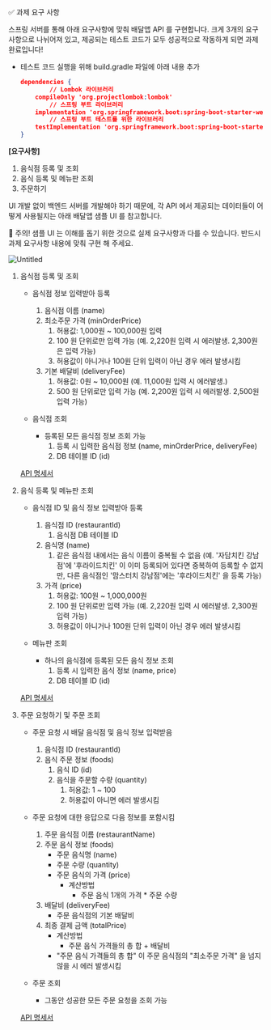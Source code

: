 <aside>
✅ 과제 요구 사항

</aside>

스프링 서버를 통해  아래 요구사항에 맞춰 배달앱 API 를 구현합니다. 크게 3개의 요구사항으로 나뉘어져 있고, 제공되는 테스트 코드가 모두 성공적으로 작동하게 되면 과제 완료입니다! 

- 테스트 코드 실행을 위해 build.gradle 파일에 아래 내용 추가
    
    ```json
    dependencies {
    		// Lombok 라이브러리
        compileOnly 'org.projectlombok:lombok'
    		// 스프링 부트 라이브러리
        implementation 'org.springframework.boot:spring-boot-starter-web'
    		// 스프링 부트 테스트를 위한 라이브러리
        testImplementation 'org.springframework.boot:spring-boot-starter-test'
    }
    ```
    

**[요구사항]**

1. 음식점 등록 및 조회
2. 음식 등록 및 메뉴판 조회
3. 주문하기

UI 개발 없이 백엔드 서버를 개발해야 하기 때문에, 각 API 에서 제공되는 데이터들이 어떻게 사용될지는 아래 배달앱 샘플 UI 를 참고합니다. 

<aside>
🚨 주의! 샘플 UI 는 이해를 돕기 위한 것으로 실제 요구사항과 다를 수 있습니다. 반드시 과제 요구사항 내용에 맞춰 구현 해 주세요.

</aside>

![Untitled](https://s3-us-west-2.amazonaws.com/secure.notion-static.com/d02b62b2-a4b1-4225-985b-06c4566263b9/Untitled.png)

1. 음식점 등록 및 조회
    - 음식점 정보 입력받아 등록
        1. 음식점 이름 (name)
        2. 최소주문 가격 (minOrderPrice)
            1. 허용값: 1,000원 ~ 100,000원 입력
            2. 100 원 단위로만 입력 가능 (예. 2,220원 입력 시 에러발생. 2,300원은 입력 가능)
            3. 허용값이 아니거나 100원 단위 입력이 아닌 경우 에러 발생시킴
        3. 기본 배달비 (deliveryFee)
            1. 허용값: 0원 ~ 10,000원 (예. 11,000원 입력 시 에러발생.)
            2. 500 원 단위로만 입력 가능 (예. 2,200원 입력 시 에러발생. 2,500원 입력 가능) 
            
    - 음식점 조회
        - 등록된 모든 음식점 정보 조회 가능
            1. 등록 시 입력한 음식점 정보 (name, minOrderPrice, deliveryFee)
            2. DB 테이블 ID (id)  
            
    
    [API 명세서](https://www.notion.so/ad685d24a945406290c8649dcfb93e99)
    
2. 음식 등록 및 메뉴판 조회
    - 음식점 ID 및 음식 정보 입력받아 등록
        1. 음식점 ID (restaurantId)
            1. 음식점 DB 테이블 ID
        2. 음식명 (name)
            1. 같은 음식점 내에서는 음식 이름이 중복될 수 없음 (예. '자담치킨 강남점'에 '후라이드치킨' 이 이미 등록되어 있다면 중복하여 등록할 수 없지만, 다른 음식점인 '맘스터치 강남점'에는 '후라이드치킨' 을 등록 가능)
        3. 가격 (price)
            1. 허용값: 100원 ~ 1,000,000원
            2. 100 원 단위로만 입력 가능 (예. 2,220원 입력 시 에러발생. 2,300원 입력 가능)
            3. 허용값이 아니거나 100원 단위 입력이 아닌 경우 에러 발생시킴
            
    - 메뉴판 조회
        - 하나의 음식점에 등록된 모든 음식 정보 조회
            1. 등록 시 입력한 음식 정보 (name, price)
            2. DB 테이블 ID (id)
            
    
    [API 명세서](https://www.notion.so/065b1715462a4b259ecfc993da90f7c7)
    
3. 주문 요청하기 및 주문 조회
    - 주문 요청 시 배달 음식점 및 음식 정보 입력받음
        1. 음식점 ID (restaurantId)
        2. 음식 주문 정보 (foods)
            1. 음식 ID (id)
            2. 음식을 주문할 수량 (quantity)
                1. 허용값: 1 ~ 100
                2. 허용값이 아니면 에러 발생시킴
                
    - 주문 요청에 대한 응답으로 다음 정보를 포함시킴
        1. 주문 음식점 이름 (restaurantName)
        2. 주문 음식 정보 (foods)
            - 주문 음식명 (name)
            - 주문 수량 (quantity)
            - 주문 음식의 가격 (price)
                - 계산방법
                    - 주문 음식 1개의 가격 * 주문 수량
        3. 배달비 (deliveryFee)
            - 주문 음식점의 기본 배달비
        4. 최종 결제 금액 (totalPrice)
            - 계산방법
                - 주문 음식 가격들의 총 합 + 배달비
            - "주문 음식 가격들의 총 합" 이 주문 음식점의 "최소주문 가격" 을 넘지 않을 시 에러 발생시킴
            
    - 주문 조회
        - 그동안 성공한 모든 주문 요청을 조회 가능
    
    [API 명세서](https://www.notion.so/50187efd7a894d37849786d49bee96b0)
